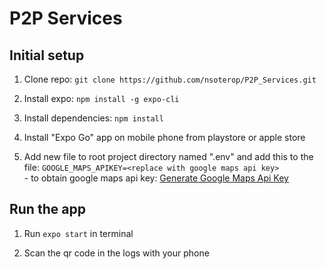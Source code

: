 # P2P Services

## Initial setup

1. Clone repo:
    `git clone https://github.com/nsoterop/P2P_Services.git`
    
2. Install expo:
    `npm install -g expo-cli`
    
3. Install dependencies:
    `npm install`

4. Install "Expo Go" app on mobile phone from playstore or apple store

5. Add new file to root project directory named ".env" and add this to the file: `GOOGLE_MAPS_APIKEY=<replace with google maps api key>`
        <br/>- to obtain google maps api key: [Generate Google Maps Api Key](https://developers.google.com/maps/documentation/embed/get-api-key#:~:text=Go%20to%20the%20Google%20Maps%20Platform%20%3E%20Credentials%20page.&text=On%20the%20Credentials%20page%2C%20click,Click%20Close)


## Run the app

1. Run `expo start` in terminal

2. Scan the qr code in the logs with your phone
